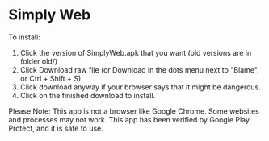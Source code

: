 # Simply Web
To install:
1. Click the version of SimplyWeb.apk that you want (old versions are in folder old/)
2. Click Download raw file (or Download in the dots menu next to "Blame", or Ctrl + Shift + S)
3. Click download anyway if your browser says that it might be dangerous.
4. Click on the finished download to install.

Please Note: This app is not a browser like Google Chrome. Some websites and processes may not work. This app has been verified by Google Play Protect, and it is safe to use. 
